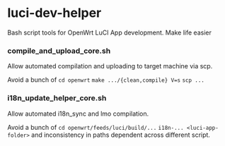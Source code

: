 # luci-dev-helper
Bash script tools for OpenWrt LuCI App development. Make life easier

### compile_and_upload_core.sh
Allow automated compilation and uploading to target machine via scp.

Avoid a bunch of `cd openwrt` `make .../{clean,compile} V=s` `scp ...`

### i18n_update_helper_core.sh
Allow automated i18n_sync and lmo compilation.

Avoid a bunch of `cd openwrt/feeds/luci/build/...` `i18n-... <luci-app-folder>` and inconsistency in paths dependent across different script.